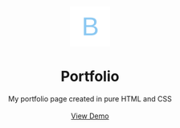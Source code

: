 <p align="center">
    <img src="assets/images/logo.svg" alt="Logo" width="80" height="80">

  <h1 align="center">Portfolio</h1>

  <p align="center">
    My portfolio page created in pure HTML and CSS
    <br />
    <br />
    <a href="https://bartoszbialecki.github.io/Portfolio/">View Demo</a>
  </p>
</p>
